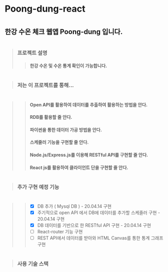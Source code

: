 # Poong-dung-react
# 
# 
## 한강 수온 체크 웹앱 Poong-dung 입니다.
# 
# 
> ### 프로젝트 설명
>   > #### 한강 수온 및 수온 통계 확인이 가능합니다.
# 
# 
> ### 저는 이 프로젝트를 통해...
# 
>   > #### Open API를 활용하여 데이터를 추출하여 활용하는 방법을 안다.
>   > #### RDB를 활용할 줄 안다.
>   > #### 파이썬을 통한 데이터 가공 방법을 안다.
>   > #### 스케줄러 기능을 구현할 줄 안다.
>   > #### Node.js/Express.js를 이용해 RESTful API를 구현할 줄 안다.
>   > #### React js를 활용하여 클라이언트 단을 구현할 줄 안다.
# 
# 
> ### 추가 구현 예정 기능
# 
>   > - [x] DB 추가 ( Mysql DB ) - 20.04.14 구현
>   > - [x] 주기적으로 open API 에서 DB에 데이터를 추가할 스케줄러 구현  - 20.04.14 구현
>   > - [x] DB 데이터를 기반으로 한 RESTful API 구현  - 20.04.14 구현
>   > - [ ] React-router 기능 구현
>   > - [ ] REST API에서 데이터를 받아와 HTML Canvas를 통한 통계 그래프 구현
# 
# 
> ### 사용 기술 스택
>   > #### 